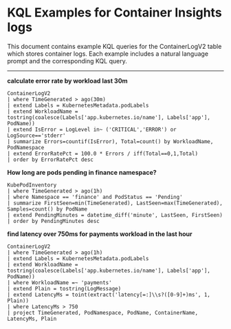 # KQL Examples for Container Insights logs

This document contains example KQL queries for the ContainerLogV2 table which stores container logs. Each example includes a natural language prompt and the corresponding KQL query.

---

**calculate error rate by workload last 30m**
```kql
ContainerLogV2
| where TimeGenerated > ago(30m)
| extend Labels = KubernetesMetadata.podLabels
| extend WorkloadName = tostring(coalesce(Labels['app.kubernetes.io/name'], Labels['app'], PodName))
| extend IsError = LogLevel in~ ('CRITICAL','ERROR') or LogSource=='stderr'
| summarize Errors=countif(IsError), Total=count() by WorkloadName, PodNamespace
| extend ErrorRatePct = 100.0 * Errors / iff(Total==0,1,Total)
| order by ErrorRatePct desc
```

**How long are pods pending in finance namespace?**
```kql
KubePodInventory
| where TimeGenerated > ago(1h)
| where Namespace == 'finance' and PodStatus == 'Pending'
| summarize FirstSeen=min(TimeGenerated), LastSeen=max(TimeGenerated), Samples=count() by PodName
| extend PendingMinutes = datetime_diff('minute', LastSeen, FirstSeen)
| order by PendingMinutes desc
```

**find latency over 750ms for payments workload in the last hour**
```kql
ContainerLogV2
| where TimeGenerated > ago(1h)
| extend Labels = KubernetesMetadata.podLabels
| extend WorkloadName = tostring(coalesce(Labels['app.kubernetes.io/name'], Labels['app'], PodName))
| where WorkloadName =~ 'payments'
| extend Plain = tostring(LogMessage)
| extend LatencyMs = toint(extract('latency[=:]\\s?([0-9]+)ms', 1, Plain))
| where LatencyMs > 750
| project TimeGenerated, PodNamespace, PodName, ContainerName, LatencyMs, Plain
```